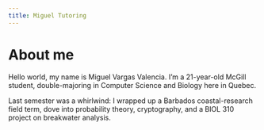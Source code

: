 ```yaml
---
title: Miguel Tutoring
---
```


# About me

Hello world, my name is Miguel Vargas Valencia. I’m a 21-year-old McGill student, double-majoring in Computer Science and Biology here in Quebec.

Last semester was a whirlwind: I wrapped up a Barbados coastal-research field term, dove into probability theory, cryptography, and a BIOL 310 project on breakwater analysis.
